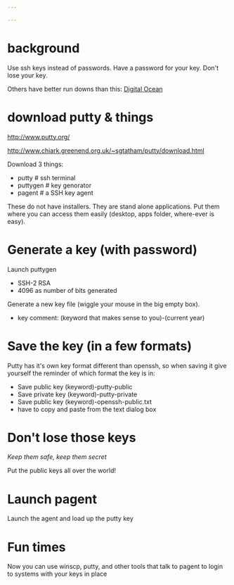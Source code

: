 ```yaml
---

---
```


# background

Use ssh keys instead of passwords.  Have a password for your key.  Don't lose your key.

Others have better run downs than this: [Digital Ocean](https://www.digitalocean.com/community/tutorials/how-to-create-ssh-keys-with-putty-to-connect-to-a-vps)

# download putty & things

http://www.putty.org/

http://www.chiark.greenend.org.uk/~sgtatham/putty/download.html

Download 3 things:

* putty # ssh terminal
* puttygen # key genorator
* pagent # a SSH key agent

These do not have installers. They are stand alone applications.  Put them where you can access them easily (desktop, apps folder, where-ever is easy).

#  Generate a key (with password)

Launch puttygen

* SSH-2 RSA
* 4096 as number of bits generated

Generate a new key file (wiggle your mouse in the big empty box).

* key comment: (keyword that makes sense to you)-(current year)

# Save the key (in a few formats)

Putty has it's own key format different than openssh, so when saving it give yourself the reminder of which format the key is in:

* Save public key (keyword)-putty-public
* Save private key (keyword)-putty-private
* Save public key (keyword)-openssh-public.txt 
 * have to copy and paste from the text dialog box

# Don't lose those keys

*Keep them safe, keep them secret*

Put the public keys all over the world!

# Launch pagent

Launch the agent and load up the putty key

# Fun times

Now you can use winscp, putty, and other tools that talk to pagent to login to systems with your keys in place



